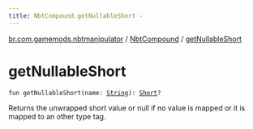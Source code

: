```yaml
---
title: NbtCompound.getNullableShort - 
---
```


[br.com.gamemods.nbtmanipulator](../index.html) / [NbtCompound](index.html) / [getNullableShort](./get-nullable-short.html)

# getNullableShort

`fun getNullableShort(name: `[`String`](https://kotlinlang.org/api/latest/jvm/stdlib/kotlin/-string/index.html)`): `[`Short`](https://kotlinlang.org/api/latest/jvm/stdlib/kotlin/-short/index.html)`?`

Returns the unwrapped short value or null if no value is mapped or it is mapped to an other type tag.

